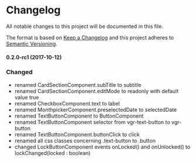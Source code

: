 # Changelog
All notable changes to this project will be documented in this file.

The format is based on [Keep a Changelog](http://keepachangelog.com/en/1.0.0/)
and this project adheres to [Semantic Versioning](http://semver.org/spec/v2.0.0.html).

#### 0.2.0-rc1 (2017-10-12)
### Changed
- renamed CardSectionComponent.subTitle to subtitle
- renamed CardSectionComponent.editMode to readonly with default value true
- renamed CheckboxComponent.text to label
- renamed MonthpickerComponent.preselectedDate to selectedDate 
- renamed TextButtonComponent to ButtonComponent
- renamed TextButtonComponent selector from vgr-text-button to 
vgr-button
- renamed TextButtonComponent.buttonClick to click
- renamed all css classes concerning .text-button to .button
- changed LockButtonComponent events onLocked() and onUnlocked() to lockChanged(locked : boolean) 

